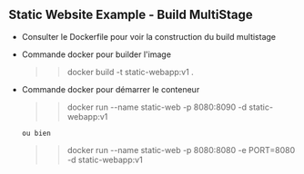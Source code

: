 Static Website Example - Build MultiStage
-----------------------------------------
 - Consulter le Dockerfile pour voir la construction du build multistage

 - Commande docker pour builder l'image

    >> docker build -t static-webapp:v1 .

 - Commande docker pour démarrer le conteneur

    >> docker run --name static-web -p 8080:8090 -d static-webapp:v1

       ou bien

    >> docker run --name static-web -p 8080:8080 -e PORT=8080 -d static-webapp:v1
